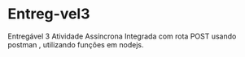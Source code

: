 # Entreg-vel3
Entregável 3 Atividade Assíncrona Integrada com rota POST usando postman , utilizando funções em nodejs.

